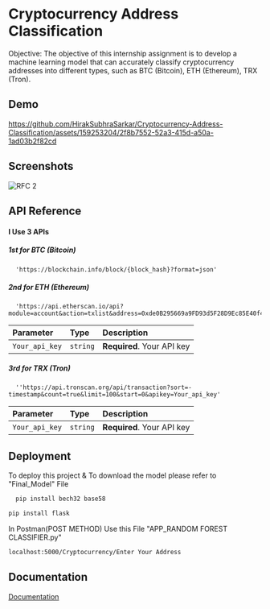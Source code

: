 
# Cryptocurrency Address Classification

Objective: The objective of this internship assignment is to develop a machine learning model that can accurately classify cryptocurrency
addresses into different types, such as BTC (Bitcoin), ETH (Ethereum), TRX (Tron).


## Demo




https://github.com/HirakSubhraSarkar/Cryptocurrency-Address-Classification/assets/159253204/2f8b7552-52a3-415d-a50a-1ad03b2f82cd



## Screenshots



![RFC 2](https://github.com/HirakSubhraSarkar/Cryptocurrency-Address-Classification/assets/159253204/6dc85ad0-3be4-4c40-aa02-85efa5ff65d5)


## API Reference

#### I Use 3 APIs
##### 1st for BTC (Bitcoin)

```http
  'https://blockchain.info/block/{block_hash}?format=json'

```

##### 2nd for ETH (Ethereum)
```http
  'https://api.etherscan.io/api?module=account&action=txlist&address=0xde0B295669a9FD93d5F28D9Ec85E40f4cb697BAe&startblock=0&endblock=99999999&sort=asc&apikey=Your_api_key'
```


| Parameter | Type     | Description                |
| :-------- | :------- | :------------------------- |
| `Your_api_key` | `string` | **Required**. Your API key |

##### 3rd for TRX (Tron)
```http
  ''https://api.tronscan.org/api/transaction?sort=-timestamp&count=true&limit=100&start=0&apikey=Your_api_key'
```


| Parameter | Type     | Description                |
| :-------- | :------- | :------------------------- |
| `Your_api_key` | `string` | **Required**. Your API key |


## Deployment

To deploy this project & To download the model please refer to "Final_Model" File
```bash
  pip install bech32 base58
```
```bash
pip install flask
```
In Postman(POST METHOD) Use this File "APP_RANDOM FOREST CLASSIFIER.py" 
```bash
localhost:5000/Cryptocurrency/Enter Your Address
```
## Documentation

[Documentation](https://linktodocumentation)

